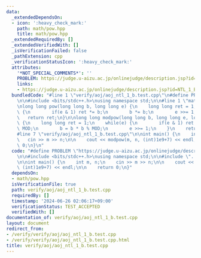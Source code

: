 ```yaml
---
data:
  _extendedDependsOn:
  - icon: ':heavy_check_mark:'
    path: math/pow.hpp
    title: math/pow.hpp
  _extendedRequiredBy: []
  _extendedVerifiedWith: []
  _isVerificationFailed: false
  _pathExtension: cpp
  _verificationStatusIcon: ':heavy_check_mark:'
  attributes:
    '*NOT_SPECIAL_COMMENTS*': ''
    PROBLEM: https://judge.u-aizu.ac.jp/onlinejudge/description.jsp?id=NTL_1_B&lang=jp
    links:
    - https://judge.u-aizu.ac.jp/onlinejudge/description.jsp?id=NTL_1_B&lang=jp
  bundledCode: "#line 1 \"verify/aoj/aoj_ntl_1_b.test.cpp\"\n#define PROBLEM \"https://judge.u-aizu.ac.jp/onlinejudge/description.jsp?id=NTL_1_B&lang=jp\"\
    \n\n#include <bits/stdc++.h>\nusing namespace std;\n\n#line 1 \"math/pow.hpp\"\
    \nlong long pow(long long b, long long e) {\n    long long ret = 1;\n    while(e)\
    \ {\n        if(e & 1) ret *= b;\n        b *= b;\n        e >>= 1;\n    }\n \
    \   return ret;\n}\n\nlong long modpow(long long b, long long e, long long MOD=998244353)\
    \ {\n    long long ret = 1;\n    while(e) {\n        if(e & 1) ret = ret * b %\
    \ MOD;\n        b = b * b % MOD;\n        e >>= 1;\n    }\n    return ret;\n}\n\
    #line 7 \"verify/aoj/aoj_ntl_1_b.test.cpp\"\n\nint main() {\n    int m, n;\n \
    \   cin >> m >> n;\n\n    cout << modpow(m, n, (int)1e9+7) << endl;\n\n    return\
    \ 0;\n}\n"
  code: "#define PROBLEM \"https://judge.u-aizu.ac.jp/onlinejudge/description.jsp?id=NTL_1_B&lang=jp\"\
    \n\n#include <bits/stdc++.h>\nusing namespace std;\n\n#include \"../../math/pow.hpp\"\
    \n\nint main() {\n    int m, n;\n    cin >> m >> n;\n\n    cout << modpow(m, n,\
    \ (int)1e9+7) << endl;\n\n    return 0;\n}"
  dependsOn:
  - math/pow.hpp
  isVerificationFile: true
  path: verify/aoj/aoj_ntl_1_b.test.cpp
  requiredBy: []
  timestamp: '2024-06-26 02:06:17+09:00'
  verificationStatus: TEST_ACCEPTED
  verifiedWith: []
documentation_of: verify/aoj/aoj_ntl_1_b.test.cpp
layout: document
redirect_from:
- /verify/verify/aoj/aoj_ntl_1_b.test.cpp
- /verify/verify/aoj/aoj_ntl_1_b.test.cpp.html
title: verify/aoj/aoj_ntl_1_b.test.cpp
---
```

